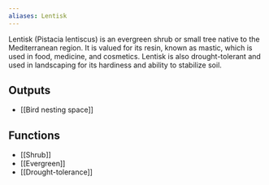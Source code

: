 ```yaml
---
aliases: Lentisk
---
```

Lentisk (Pistacia lentiscus) is an evergreen shrub or small tree native to the Mediterranean region. It is valued for its resin, known as mastic, which is used in food, medicine, and cosmetics. Lentisk is also drought-tolerant and used in landscaping for its hardiness and ability to stabilize soil.
## Outputs
- [[Bird nesting space]]

## Functions
- [[Shrub]]
- [[Evergreen]]
- [[Drought-tolerance]]